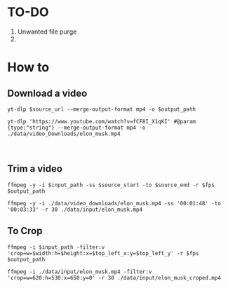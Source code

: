 # TO-DO

1. Unwanted file purge
2. 


# How to

## Download a video
`yt-dlp $source_url --merge-output-format mp4 -o $output_path`

`yt-dlp 'https://www.youtube.com/watch?v=fCF8I_X1qKI' #@param {type:"string"} --merge-output-format mp4 -o ./data/video_Downloads/elon_musk.mp4`

<br>

## Trim a video
`ffmpeg -y -i $input_path -ss $source_start -to $source_end -r $fps $output_path`

`ffmpeg -y -i ./data/video_downloads/elon_musk.mp4 -ss '00:01:48' -to '00:03:33' -r 30 ./data/input/elon_musk.mp4`

## To Crop

`ffmpeg -i $input_path -filter:v 'crop=w=$width:h=$height:x=$top_left_x:y=$top_left_y' -r $fps $output_path`

`ffmpeg -i ./data/input/elon_musk.mp4 -filter:v 'crop=w=620:h=530:x=650:y=0' -r 30 ./data/input/elon_musk_croped.mp4`